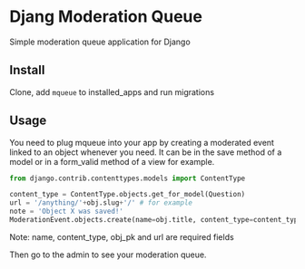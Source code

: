 # Djang Moderation Queue

Simple moderation queue application for Django

## Install

Clone, add `mqueue` to installed_apps and run migrations

## Usage

You need to plug mqueue into your app by creating a moderated event linked to an object whenever you need. It can be in the save method of a model or in a form_valid method of a view for example.

  ```python
from django.contrib.contenttypes.models import ContentType

content_type = ContentType.objects.get_for_model(Question)
url = '/anything/'+obj.slug+'/' # for example
note = 'Object X was saved!'
ModerationEvent.objects.create(name=obj.title, content_type=content_type, url=url, notes=notes, obj_pk = obj.pk)
  ```
Note: name, content_type, obj_pk and url are required fields

Then go to the admin to see your moderation queue.
